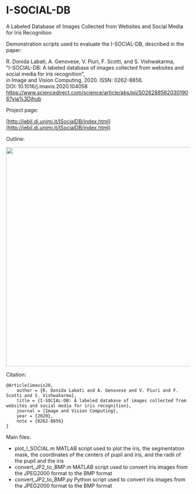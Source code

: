 # I-SOCIAL-DB
A Labeled Database of Images Collected from Websites and Social Media for Iris Recognition

Demonstration scripts used to evaluate the I-SOCIAL-DB, described in the paper:

R. Donida Labati, A. Genovese, V. Piuri, F. Scotti, and S. Vishwakarma, <br/>
"I-SOCIAL-DB: A labeled database of images collected from websites and social media for iris recognition", <br/>
in Image and Vision Computing, 2020. ISSN: 0262-8856.<br/>
DOI: 10.1016/j.imavis.2020.104058<br/>
https://www.sciencedirect.com/science/article/abs/pii/S0262885620301906?via%3Dihub

Project page:

[http://iebil.di.unimi.it/ISocialDB/index.html](http://iebil.di.unimi.it/ISocialDB/index.html)

Outline:

<img src="http://iebil.di.unimi.it/ISocialDB/imgs/outline.jpg" width="600px">

Citation:

    @Article{imavis20,
        author = {R. Donida Labati and A. Genovese and V. Piuri and F. Scotti and S. Vishwakarma},
        title = {I-SOCIAL-DB: A labeled database of images collected from websites and social media for iris recognition},
        journal = {Image and Vision Computing},
        year = {2020},
        note = {0262-8856}
    }

Main files:

- plot_I_SOCIAL.m
  MATLAB script used to plot the iris, the segmentation mask, the coordinates of the centers of pupil and iris, and the radii of the pupil and the iris 
- convert_JP2_to_BMP.m
  MATLAB script used to convert iris images from the JPEG2000 format to the BMP format 
- convert_JP2_to_BMP.py
  Python script used to convert iris images from the JPEG2000 format to the BMP format
